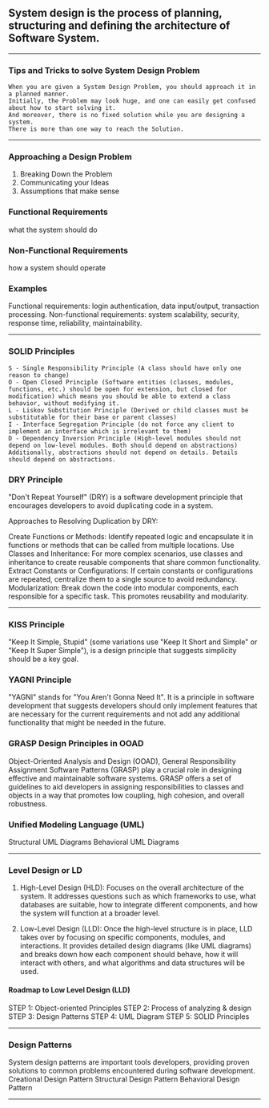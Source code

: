 ## System design is the process of planning, structuring and defining the architecture of Software System.

---
### Tips and Tricks to solve System Design Problem
    When you are given a System Design Problem, you should approach it in a planned manner.
    Initially, the Problem may look huge, and one can easily get confused about how to start solving it.
    And moreover, there is no fixed solution while you are designing a system.
    There is more than one way to reach the Solution.
---
### Approaching a Design Problem
1. Breaking Down the Problem
2. Communicating your Ideas
3. Assumptions that make sense

### Functional Requirements
what the system should do
### Non-Functional Requirements
how a system should operate


### Examples
Functional requirements: login authentication, data input/output, transaction processing.
Non-functional requirements: system scalability, security, response time, reliability, maintainability.

---
### SOLID Principles
```
S - Single Responsibility Principle (A class should have only one reason to change)
O - Open Closed Principle (Software entities (classes, modules, functions, etc.) should be open for extension, but closed for modification) which means you should be able to extend a class behavior, without modifying it.
L - Liskov Substitution Principle (Derived or child classes must be substitutable for their base or parent classes)
I - Interface Segregation Principle (do not force any client to implement an interface which is irrelevant to them)
D - Dependency Inversion Principle (High-level modules should not depend on low-level modules. Both should depend on abstractions) Additionally, abstractions should not depend on details. Details should depend on abstractions.
```

### DRY Principle
"Don't Repeat Yourself" (DRY) is a software development principle that encourages developers to avoid duplicating code in a system.

Approaches to Resolving Duplication by DRY:

  Create Functions or Methods: Identify repeated logic and encapsulate it in functions or methods that can be called from multiple locations.
  Use Classes and Inheritance: For more complex scenarios, use classes and inheritance to create reusable components that share common functionality.
  Extract Constants or Configurations: If certain constants or configurations are repeated, centralize them to a single source to avoid redundancy.
  Modularization: Break down the code into modular components, each responsible for a specific task. This promotes reusability and modularity.

---
### KISS Principle
"Keep It Simple, Stupid" (some variations use "Keep It Short and Simple" or "Keep It Super Simple"), is a design principle that suggests simplicity should be a key goal.

### YAGNI Principle
"YAGNI" stands for "You Aren't Gonna Need It". It is a principle in software development that suggests developers should only implement features that are necessary for the current requirements and not add any additional functionality that might be needed in the future.

### GRASP Design Principles in OOAD
Object-Oriented Analysis and Design (OOAD), General Responsibility Assignment Software Patterns (GRASP) play a crucial role in designing effective and maintainable software systems. GRASP offers a set of guidelines to aid developers in assigning responsibilities to classes and objects in a way that promotes low coupling, high cohesion, and overall robustness.

### Unified Modeling Language (UML)
Structural UML Diagrams
Behavioral UML Diagrams

---
### Level Design or LD
1. High-Level Design (HLD): Focuses on the overall architecture of the system. It addresses questions such as which frameworks to use, what databases are suitable, how to integrate different components, and how the system will function at a broader level.

2. Low-Level Design (LLD): Once the high-level structure is in place, LLD takes over by focusing on specific components, modules, and interactions. It provides detailed design diagrams (like UML diagrams) and breaks down how each component should behave, how it will interact with others, and what algorithms and data structures will be used.

#### Roadmap to Low Level Design (LLD)
STEP 1: Object-oriented Principles
STEP 2: Process of analyzing & design
STEP 3: Design Patterns
STEP 4: UML Diagram
STEP 5: SOLID Principles

---

### Design Patterns
System design patterns are important tools developers, providing proven solutions to common problems encountered during software development.
Creational Design Pattern
Structural Design Pattern
Behavioral Design Pattern

---
